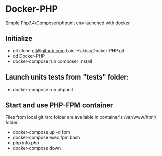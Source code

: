 # Docker-PHP
Simple Php7.4/Composer/phpunit env launched with docker


## Initialize

* git clone git@github.com:Loic-Hakisa/Docker-PHP.git
* cd Docker-PHP
* docker-compose run composer install


## Launch units tests from "tests" folder:

* docker-compose run phpunit


## Start and use PHP-FPM container

Files from local git /src folder are available in container's /var/www/html/ folder.

* docker-compose up -d fpm
* docker-compose exec fpm bash
* php info.php
* docker-compose down

